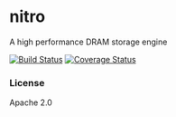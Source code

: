 # nitro

A high performance DRAM storage engine

[![Build Status](https://travis-ci.org/t3rm1n4l/nitro.svg?branch=master)](https://travis-ci.org/t3rm1n4l/nitro)
[![Coverage Status](https://coveralls.io/repos/github/t3rm1n4l/nitro/badge.svg?branch=master)](https://coveralls.io/github/t3rm1n4l/nitro?branch=master)

### License

Apache 2.0
